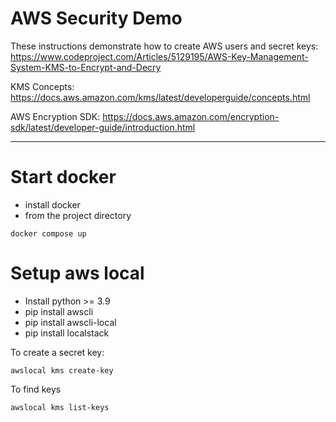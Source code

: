 # AWS Security Demo

These instructions demonstrate how to create AWS users and secret keys: https://www.codeproject.com/Articles/5129195/AWS-Key-Management-System-KMS-to-Encrypt-and-Decry

KMS Concepts: https://docs.aws.amazon.com/kms/latest/developerguide/concepts.html

AWS Encryption SDK: https://docs.aws.amazon.com/encryption-sdk/latest/developer-guide/introduction.html

---
# Start docker

- install docker
- from the project directory
```text
docker compose up
```

# Setup aws local

- Install python >= 3.9
- pip install awscli
- pip install  awscli-local
- pip install localstack

To create a secret key:

```text
awslocal kms create-key
```

To find keys

```text
awslocal kms list-keys
```
